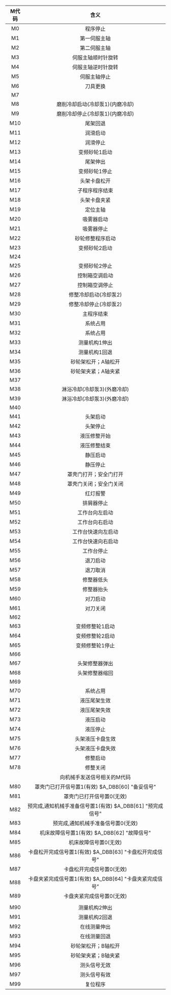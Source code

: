 #

|M代码|含义|
|:----:|:----:|
|M0|程序停止
|M1|第一伺服主轴
|M2|第二伺服主轴
|M3|伺服主轴顺时针旋转
|M4|伺服主轴逆时针旋转
|M5|伺服主轴停止
|M6|刀具更换
|M7|
|M8|磨削冷却启动(冷却泵1)(内磨冷却)
|M9|磨削冷却停止(冷却泵1)(内磨冷却)
|M10|尾架回退
|M11|润滑启动
|M12|润滑停止
|M13|变频砂轮1启动
|M14|尾架伸出
|M15|变频砂轮1停止
|M16|头架卡盘松开
|M17|子程序程序结束
|M18|头架卡盘夹紧
|M19|定位主轴
|M20|吸雾器启动
|M21|吸雾器停止
|M22|砂轮修整程序启动
|M23|变频砂轮2启动
|M24|
|M25|变频砂轮2停止
|M26|控制箱空调启动
|M27|控制箱空调停止
|M28|修整冷却启动(冷却泵2)
|M29|修整冷却停止(冷却泵2)
|M30|主程序结束
|M31|系统占用
|M32|系统占用
|M33|测量机构1伸出
|M34|测量机构1回退
|M35|砂轮架松开；A轴松开
|M36|砂轮架夹紧；A轴夹紧
|M37|
|M38|淋浴冷却(冷却泵3)(外磨冷却)
|M39|淋浴冷却(冷却泵3)(外磨冷却)
|M40|
|M41|头架启动
|M42|头架停止
|M43|液压修整开始
|M44|液压修整结束
|M45|静压启动
|M46|静压停止
|M47|罩壳门打开；安全门打开
|M48|罩壳门关闭；安全门关闭
|M49|红灯报警
|M50|排屑器停止
|M51|工作台向左启动
|M52|工作台向右启动
|M53|工作台快速向左启动
|M54|工作台快速向右启动
|M55|工作台停止
|M56|退刀启动
|M57|退刀取消
|M58|修整器低头
|M59|修整器抬头
|M60|对刀启动
|M61|对刀关闭
|M62|
|M63|变频修整轮1启动
|M64|变频修整轮2启动
|M65|变频修整轮1停止
|M66|
|M67|头架修整器弹出
|M68|头架修整器缩回
|M69|
|M70|系统占用
|M71|液压尾架生效
|M72|液压尾架失效
|M73|液压启动
|M74|液压停止
|M75|头架液压卡盘生效
|M76|头架液压卡盘失效
|M77|修整启动
|M78|修整关闭
||向机械手发送信号相关的M代码
|M80|罩壳门已打开信号置1(有效) $A_DBB[60] "备妥信号"
|M81|罩壳门已打开信号置0(无效)
|M82|预完成,通知机械手准备信号置1(有效) $A_DBB[61] "预完成信号"
|M83|预完成,通知机械手准备信号置0(无效)
|M84|机床故障信号置1(有效) $A_DBB[62] "故障信号"
|M85|机床故障信号置0(无效)
|M86|卡盘松开完成信号置1(有效) $A_DBB[63] "卡盘松开完成信号"
|M87|卡盘松开完成信号置0(无效)
|M88|卡盘夹紧完成信号置1(有效) $A_DBB[64] "卡盘夹紧完成信号"
|M89|卡盘夹紧完成信号置0(无效)
|||
|M90|测量机构2伸出
|M91|测量机构2回退
|M92|在线测量伸出
|M93|在线测量回退
|M94|砂轮架松开；B轴松开
|M95|砂轮架夹紧；B轴夹紧
|M96|测头信号无效
|M97|测头信号有效
|M99|复位程序
